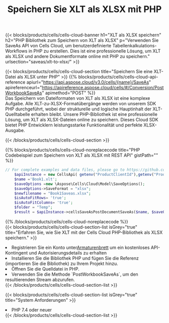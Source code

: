 ﻿---
title:  Speichern Sie XLT als XLSX mit PHP
description:  Verwendung von Aspose.Cells Cloud SDK für PHP zum Speichern von XLT-Formatdateien als XLSX-Formatdateien.
kwords: Excel, Save XLT as XLSX, REST, PHP
howto: How to save XLT as XLSX using Aspose.Cells Cloud PHP library.
---
{{< blocks/products/cells/cells-cloud-banner h1="XLT als XLSX speichern" h2="PHP Bibliothek zum Speichern von XLT als XLSX" p="Verwenden Sie SaveAs API von Cells Cloud, um benutzerdefinierte Tabellenkalkulations-Workflows in PHP zu erstellen. Dies ist eine professionelle Lösung, um XLT als XLSX und andere Dokumentformate online mit PHP zu speichern." urlsection="saveas/xlt-to-xlsx/" >}}

{{< blocks/products/cells/cells-cloud-section title="Speichern Sie eine XLT-Datei als XLSX unter PHP" >}}
{{% blocks/products/cells/cells-cloud-api-reference apiurl="https://api.aspose.cloud/v3.0/cells/{name}/SaveAs" apireferenceurl="https://apireference.aspose.cloud/cells/#/Conversion/PostWorkbookSaveAs" apimethod="POST" %}}
<br/>
Das Speichern von Dateiformaten von XLT als XLSX ist eine komplexe Aufgabe. Alle XLT-zu-XLSX-Formatübergänge werden von unserem SDK PHP durchgeführt, wobei der strukturelle und logische Hauptinhalt der XLT-Quelltabelle erhalten bleibt. Unsere PHP-Bibliothek ist eine professionelle Lösung, um XLT als XLSX-Dateien online zu speichern. Dieses Cloud SDK bietet PHP Entwicklern leistungsstarke Funktionalität und perfekte XLSX-Ausgabe.

{{< /blocks/products/cells/cells-cloud-section >}}

{{% blocks/products/cells/cells-cloud-noreplacecode title="PHP Codebeispiel zum Speichern von XLT als XLSX mit REST API" gistPath="" %}}
  
```php
// For complete examples and data files, please go to https://github.com/aspose-cells-cloud/aspose-cells-cloud-php/
    $apiInstance = new CellsApi( getenv("ProductClientId"),getenv("ProductClientSecret") );
    $name ='Book1.xlt';
    $saveOptions =new \Aspose\Cells\Cloud\Model\SaveOptions();
    $saveOptions->SaveFormat = "xlsx";
    $newfilename = "Book1Saveas.xlsx";
    $isAutoFitRows= 'true';
    $isAutoFitColumns= 'true';
    $folder = "Temp";
    $result = $apiInstance->cellsSaveAsPostDocumentSaveAs($name, $saveOptions, $newfilename,$isAutoFitRows, $isAutoFitColumns, $folder);
```
  
{{% /blocks/products/cells/cells-cloud-noreplacecode %}}
<br/>
{{< blocks/products/cells/cells-cloud-section-list isGrey="true" title="Erfahren Sie, wie Sie XLT mit der Cells Cloud PHP-Bibliothek als XLSX speichern." >}}
<li> Registrieren Sie ein Konto unter<a href="https://dashboard.aspose.cloud/">Armaturenbrett</a> um ein kostenloses API-Kontingent und Autorisierungsdetails zu erhalten</li>
<li>Installieren Sie die Bibliothek PHP und fügen Sie die Referenz (importieren Sie die Bibliothek) zu Ihrem Projekt hinzu.</li>
<li>Öffnen Sie die Quelldatei in PHP.</li>
<li>Verwenden Sie die Methode `PostWorkbookSaveAs`, um den resultierenden Stream abzurufen.</li>
{{< /blocks/products/cells/cells-cloud-section-list >}}

{{< blocks/products/cells/cells-cloud-section-list isGrey="true" title="System Anforderungen" >}}
<li>PHP 7.4 oder neuer</li>
{{< /blocks/products/cells/cells-cloud-section-list >}}
